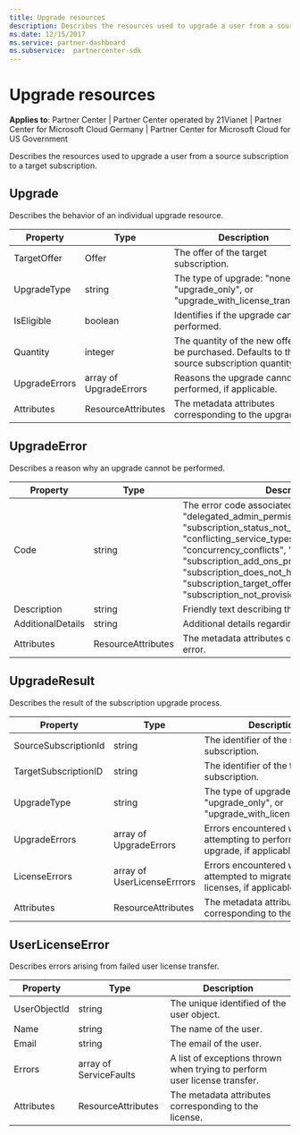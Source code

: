 ```yaml
---
title: Upgrade resources
description: Describes the resources used to upgrade a user from a source subscription to a target subscription.
ms.date: 12/15/2017
ms.service: partner-dashboard
ms.subservice:  partnercenter-sdk
---
```


# Upgrade resources

**Applies to**: Partner Center | Partner Center operated by 21Vianet | Partner Center for Microsoft Cloud Germany | Partner Center for Microsoft Cloud for US Government

Describes the resources used to upgrade a user from a source
subscription to a target subscription.

## Upgrade

Describes the behavior of an individual upgrade resource.

| Property      | Type                   | Description                                                                                  |
|---------------|------------------------|----------------------------------------------------------------------------------------------|
| TargetOffer   | Offer                  | The offer of the target subscription.                                                        |
| UpgradeType   | string                 | The type of upgrade: "none", "upgrade\_only", or "upgrade\_with\_license\_transfer".         |
| IsEligible    | boolean                | Identifies if the upgrade can be performed.                                                  |
| Quantity      | integer                | The quantity of the new offer to be purchased. Defaults to the source subscription quantity. |
| UpgradeErrors | array of UpgradeErrors | Reasons the upgrade cannot be performed, if applicable.                                      |
| Attributes    | ResourceAttributes     | The metadata attributes corresponding to the upgrade.                                        |

## UpgradeError

Describes a reason why an upgrade cannot be performed.

| Property          | Type               | Description                                                                                                                                                                                                                                                                                                                                                                                     |
|-------------------|--------------------|-------------------------------------------------------------------------------------------------------------------------------------------------------------------------------------------------------------------------------------------------------------------------------------------------------------------------------------------------------------------------------------------------|
| Code              | string             | The error code associated with the issue: "other", "delegated\_admin\_permissions\_disabled", "subscription\_status\_not\_active", "conflicting\_service\_types", "concurrency\_conflicts", "user\_context\_required", "subscription\_add\_ons\_present", "subscription\_does\_not\_have\_any\_upgrade\_paths", "subscription\_target\_offer\_not\_found", or "subscription\_not\_provisioned". |
| Description       | string             | Friendly text describing the error.                                                                                                                                                                                                                                                                                                                                                             |
| AdditionalDetails | string             | Additional details regarding the error.                                                                                                                                                                                                                                                                                                                                                         |
| Attributes        | ResourceAttributes | The metadata attributes corresponding to the error.                                                                                                                                                                                                                                                                                                                                             |

## UpgradeResult

Describes the result of the subscription upgrade process.

| Property             | Type                        | Description                                                                          |
|----------------------|-----------------------------|--------------------------------------------------------------------------------------|
| SourceSubscriptionId | string                      | The identifier of the source subscription.                                           |
| TargetSubscriptionID | string                      | The identifier of the target subscription.                                           |
| UpgradeType          | string                      | The type of upgrade: "none", "upgrade\_only", or "upgrade\_with\_license\_transfer". |
| UpgradeErrors        | array of UpgradeErrors      | Errors encountered while attempting to perform the upgrade, if applicable.           |
| LicenseErrors        | array of UserLicenseErrrors | Errors encountered while attempted to migrate user licenses, if applicable.          |
| Attributes           | ResourceAttributes          | The metadata attributes corresponding to the license.                                |

## UserLicenseError

Describes errors arising from failed user license transfer.

| Property     | Type                   | Description                                                               |
|--------------|------------------------|---------------------------------------------------------------------------|
| UserObjectId | string                 | The unique identified of the user object.                                 |
| Name         | string                 | The name of the user.                                                     |
| Email        | string                 | The email of the user.                                                    |
| Errors       | array of ServiceFaults | A list of exceptions thrown when trying to perform user license transfer. |
| Attributes   | ResourceAttributes     | The metadata attributes corresponding to the license.                     |

